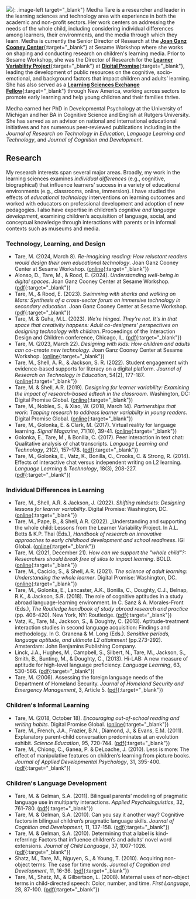 
<style type="text/css">
.image-right {
  display: block;
  margin-left: auto;
  margin-right: auto;
  float: right;
}

.image-left {
  display: block;
  margin-left: auto;
  margin-right: 10px;
  float: left;
}
</style>

<!-- &nbsp; -->

![](http://medhatare.com/images/medha-headshot.jpg){: .image-left target="_blank"} Medha Tare is a researcher and leader in the learning sciences and technology area with experience in both the academic and non-profit sectors. Her work centers on addressing the needs of the whole child, including considering individual differences among learners, their environments, and the media through which they learn. Medha is currently the Senior Director of Research at the [**Joan Ganz Cooney Center**](https://joanganzcooneycenter.org/){:target="_blank"} at Sesame Workshop where she works on shaping and conducting research on children's learning media. Prior to Sesame Workshop, she was the Director of Research for the [**Learner Variability Project**](https://lvp.digitalpromiseglobal.org/){:target="_blank"} at [**Digital Promise**](https://digitalpromise.org){:target="_blank"}, leading the development of public resources on the cognitive, socio-emotional, and background factors that impact children and adults’ learning.  She has also served as a [**Learning Sciences Exchange Fellow**](https://www.newamerica.org/education-policy/edcentral/announcing-2020-2022-learning-sciences-exchange-fellows/){:target="_blank"} through New America, working across sectors to promote early learning and help young children and their families thrive. 

Medha earned her PhD in Developmental Psychology at the University of Michigan and her BA in Cognitive Science and English at Rutgers University. She has served as an advisor on national and international educational initiatives and has numerous peer-reviewed publications including in the _Journal of Research on Technology in Education_, _Language Learning and Technology_, and _Journal of Cognition and Development_. 


<!-- &nbsp; -->

## [](#header-2) Research
My research interests span several major areas. Broadly, my work in the learning sciences examines *individual differences* (e.g., cognitive, biographical) that influence learners’ success in a variety of educational environments (e.g., classrooms, online, immersion). I have studied the effects of *educational technology* interventions on learning outcomes and worked with educators on professional development and adoption of new pedagogies. I also have expertise in children’s *cognitive and language development*, examining children’s acquisition of language, social, and conceptual knowledge through interactions with parents or in informal contexts such as museums and media.

### [](#header-3) Technology, Learning, and Design
* Tare, M. (2024, March 8). _Re-imagining reading: How reluctant readers would design their own educational technology_. Joan Ganz Cooney Center at Sesame Workshop. ([online](https://joanganzcooneycenter.org/2024/03/08/re-imagining-reading-how-reluctant-readers-would-design-their-own-educational-technology/){:target="_blank"})
* Alonso, D., Tare, M., & Rood, E. (2024). _Understanding well-being in digital spaces_. Joan Ganz Cooney Center at Sesame Workshop. ([pdf](http://medhatare.com/papers/jgcc_understandingwellbeing.pdf){:target="_blank"})
* Tare, M., & Rood, E. (2023). _Swimming with sharks and walking on Mars: Synthesis of a cross-sector forum on immersive technology in secondary education_. Joan Ganz Cooney Center at Sesame Workshop. ([pdf](http://medhatare.com/papers/jgcc_swimmingwithsharks.pdf){:target="_blank"})
* Tare, M. & Guha, M.L. (2023). _We're hinged. They're not. It's in that space that creativity happens: Adult co-designers' perspectives on designing technology with children_. Proceedings of the Interaction Design and Children conference, Chicago, IL. ([pdf](http://medhatare.com/papers/Tare_Guha_2023.pdf){:target="_blank"})
* Tare, M. (2023, March 22). _Designing with kids: How children and adults can co-create new technology_. Joan Ganz Cooney Center at Sesame Workshop. ([online](https://joanganzcooneycenter.org/2023/03/22/designing-with-kids/){:target="_blank"})
* Tare, M., Shell, A. R., & Jackson, S. R. (2022). Student engagement with evidence-based supports for literacy on a digital platform. _Journal of Research on Technology in Education_, 54(2), 177-187. ([online](https://www.tandfonline.com/doi/abs/10.1080/15391523.2020.1821412?forwardService=showFullText&tokenAccess=2KYWAZIGGI8GCTC9SS7B&tokenDomain=eprints&doi=10.1080%2F15391523.2020.1821412&doi=10.1080%2F15391523.2020.1821412&doi=10.1080%2F15391523.2020.1821412&target=10.1080%2F15391523.2020.1821412&journalCode=ujrt20){:target="_blank"})
* Tare, M. & Shell, A.R. (2019). _Designing for learner variability: Examining the impact of research-based edtech in the classroom_. Washington, DC: Digital Promise Global. ([online](http://digitalpromise.org/wp-content/uploads/2019/08/lvp-examiningimpact.pdf){:target="_blank"})
* Tare, M., Nobles, S., & Xiao, W. (2018, March 14). _Partnerships that work: Tapping research to address learner variability in young readers_. Digital Promise Global. ([online](https://digitalpromise.org/2018/03/14/partnerships-work-tapping-research-address-learner-variability-young-readers/){:target="_blank"})
* Tare, M., Golonka, E. & Clark, M. (2017). Virtual reality for language learning. _Signal Magazine_, 71(10), 39-41. ([online](https://www.afcea.org/signal-media/technology/go-moscow-learn-russian-sort){:target="_blank"})
* Golonka, E., Tare, M., & Bonilla, C. (2017). Peer interaction in text chat: Qualitative analysis of chat transcripts. _Language Learning and Technology_, 21(2), 157–178. ([pdf](http://medhatare.com/papers/golonkatarebonilla.pdf){:target="_blank"})
* Tare, M., Golonka, E., Vatz, K., Bonilla, C., Crooks, C. & Strong, R. (2014). Effects of
interactive chat versus independent writing on L2 learning. _Language Learning & Technology_, 18(3), 208-227. ([pdf](http://medhatare.com/papers/tare_llt_2014.pdf){:target="_blank"})

### [](#header-3) Individual Differences in Learning
* Tare, M., Shell, A.R. & Jackson, J. (2022). _Shifting mindsets: Designing lessons for learner variability_. Digital Promise: Washington, DC. ([online](https://digitalpromise.org/wp-content/uploads/2020/09/Report-Shifting-Mindsets-Designing-Lessons-for-Learner-Variability.pdf){:target="_blank"})
* Tare, M., Pape, B., & Shell, A.R. (2022). _Understanding and supporting the whole child: Lessons from the Learner Variability Project. In A.L. Betts & K.P. Thai (Eds.), _Handbook of research on innovative approaches to early childhood development and school readiness_. IGI Global. ([online](https://www.igi-global.com/chapter/understanding-and-supporting-the-whole-child/299990){:target="_blank"})
* Tare, M. (2021, December 21). _How can we support the "whole child”?: Researchers should break free of silos to impact learning_. BOLD. ([online](https://bold.expert/how-can-we-support-the-whole-child/){:target="_blank"})
* Tare, M., Cacicio, S., & Shell, A.R. (2021). _The science of adult learning: Understanding the whole learner_. Digital Promise: Washington, DC. ([online](https://digitalpromise.org/wp-content/uploads/2020/12/Adult-Learner-White-Paper-1.pdf){:target="_blank"})
* Tare, M., Golonka, E., Lancaster, A.K., Bonilla, C., Doughty, C.J., Belnap, R.K., & Jackson, S.R. (2018). The role of cognitive aptitudes in a study abroad language-learning environment.  In C. Sanz & A. Morales-Front (Eds.), _The Routledge handbook of study abroad research and practice_ (pp. 406-420). New York, NY: Routledge. ([pdf](http://medhatare.com/papers/tare_et_al_study_abroad.pdf){:target="_blank"})
* Vatz, K., Tare, M., Jackson, S., & Doughty, C. (2013).  Aptitude-treatment interaction studies
in second language acquisition:  Findings and methodology.  In G. Granena & M. Long (Eds.). _Sensitive periods, language aptitude, and ultimate L2 attainment_ (pp.273-292). Amsterdam: John Benjamins Publishing Company.
* Linck, J.A., Hughes, M., Campbell, S., Silbert, N., Tare, M., Jackson, S., Smith, B., Bunting, M., &
Doughty, C., (2013).  Hi-LAB: A new measure of aptitude for high-level language proficiency.  _Language Learning_, 63, 530-566. ([pdf](http://medhatare.com/papers/Linck_hilab_2013.pdf){:target="_blank"})
* Tare, M. (2006). Assessing the foreign language needs of the Department of Homeland Security. _Journal
            of Homeland Security and Emergency Management_, 3, Article 5. ([pdf](http://medhatare.com/papers/tare_jhsem_2006.pdf){:target="_blank"})

### [](#header-3) Children's Informal Learning
* Tare, M. (2018, October 18). _Encouraging out-of-school reading and writing habits_. Digital Promise Global. ([online](https://digitalpromise.org/2018/10/18/encouraging-school-reading-writing-habits/){:target="_blank"})
* Tare, M., French, J.A., Frazier, B.N., Diamond, J., & Evans, E.M. (2011). Explanatory parent-child
            conversation predominates at an evolution exhibit. _Science Education_, 95, 720-744. ([pdf](http://medhatare.com/papers/tare_scied_2011.pdf){:target="_blank"})
* Tare, M., Chiong, C., Ganea, P. & DeLoache, J. (2010). Less is more: The effect of manipulative features
on children’s learning from picture books. _Journal of Applied Developmental Psychology_, 31, 395-400. ([pdf](http://medhatare.com/papers/tare_jadp_2010.pdf){:target="_blank"})

### [](#header-3) Children's Language Development


* Tare, M. & Gelman, S.A. (2011). Bilingual parents’ modeling of pragmatic language use in multiparty
            interactions. _Applied Psycholinguistics_, 32, 761-780. ([pdf](http://medhatare.com/papers/tare_and_gelman_2011.pdf){:target="_blank"})
* Tare, M. & Gelman, S.A. (2010). Can you say it another way? Cognitive factors in bilingual children’s
            pragmatic language skills. _Journal of Cognition and Development_, 11, 137-158. ([pdf](http://medhatare.com/papers/tare_and_gelman_jcd_2010.pdf){:target="_blank"})
* Tare, M. & Gelman, S.A. (2010). Determining that a label is kind-referring: Factors that influence
            children’s and adults’ novel word extensions. _Journal of Child Language_, 37, 1007-1026. ([pdf](http://medhatare.com/papers/tare_and_gelman_jcl_2010.pdf){:target="_blank"})
* Shatz, M., Tare, M., Nguyen, S., & Young, T. (2010). Acquiring non-object terms: The case for time
            words. _Journal of Cognition and Development_, 11, 16-36. ([pdf](http://medhatare.com/papers/shatz_tare_nguyen_young_2010.pdf){:target="_blank"})
* Tare, M., Shatz, M., & Gilbertson, L. (2008). Maternal uses of non-object terms in child-directed speech:
            Color, number, and time. _First Language_, 28, 87-100. ([pdf](http://medhatare.com/papers/tare_shatz_gilbertson_2008.pdf){:target="_blank"})






